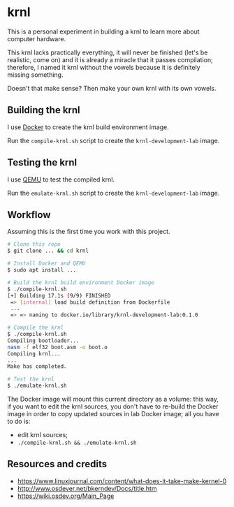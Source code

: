# krnl

This is a personal experiment in building a krnl to learn more about computer hardware.

This krnl lacks practically everything, it will never be finished (let's be  
realistic, come on) and it is already a miracle that it passes compilation;  
therefore, I named it krnl without the vowels because it is definitely  
missing something.

Doesn't that make sense? Then make your own krnl with its own vowels.

## Building the krnl

I use [Docker](https://www.docker.com/) to create the krnl build environment image.

Run the `compile-krnl.sh` script to create the `krnl-development-lab` image.

## Testing the krnl

I use [QEMU](https://www.qemu.org/) to test the compiled krnl.

Run the `emulate-krnl.sh` script to create the `krnl-development-lab` image.

## Workflow

Assuming this is the first time you work with this project.

```bash
# Clone this repo
$ git clone ... && cd krnl

# Install Docker and QEMU
$ sudo apt install ...

# Build the krnl build environment Docker image
$ ./compile-krnl.sh
[+] Building 17.1s (9/9) FINISHED                                                             
 => [internal] load build definition from Dockerfile                   0.0s
 ...
 => => naming to docker.io/library/krnl-development-lab:0.1.0          0.0s

# Compile the krnl
$ ./compile-krnl.sh                       
Compiling bootloader...
nasm -f elf32 boot.asm -o boot.o
Compiling krnl...
...
Make has completed.

# Test the krnl
$ ./emulate-krnl.sh
```

The Docker image will mount this current directory as a volume: this way,  
if you want to edit the krnl sources, you don't have to re-build the Docker  
image in order to copy updated sources in lab Docker image; all you have  
to do is:

- edit krnl sources;
- `./compile-krnl.sh && ./emulate-krnl.sh`

## Resources and credits

- https://www.linuxjournal.com/content/what-does-it-take-make-kernel-0
- http://www.osdever.net/bkerndev/Docs/title.htm
- https://wiki.osdev.org/Main_Page
